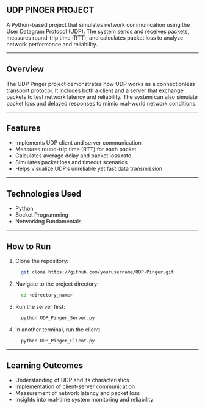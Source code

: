 ## UDP PINGER PROJECT

A Python-based project that simulates network communication using the User Datagram Protocol (UDP). The system sends and receives packets, measures round-trip time (RTT), and calculates packet loss to analyze network performance and reliability.

---

## Overview

The UDP Pinger project demonstrates how UDP works as a connectionless transport protocol. It includes both a client and a server that exchange packets to test network latency and reliability. The system can also simulate packet loss and delayed responses to mimic real-world network conditions.

---

## Features

- Implements UDP client and server communication  
- Measures round-trip time (RTT) for each packet  
- Calculates average delay and packet loss rate  
- Simulates packet loss and timeout scenarios  
- Helps visualize UDP’s unreliable yet fast data transmission  

---

## Technologies Used

- Python  
- Socket Programming  
- Networking Fundamentals  

---

## How to Run

1. Clone the repository:
   ```bash
     git clone https://github.com/yourusername/UDP-Pinger.git

2. Navigate to the project directory:
   ```bash
     cd <directory_name>

4. Run the server first:
   ```bash
     python UDP_Pinger_Server.py

6. In another terminal, run the client:
   ```bash
     python UDP_Pinger_Client.py

---

## Learning Outcomes

- Understanding of UDP and its characteristics
- Implementation of client-server communication
- Measurement of network latency and packet loss
- Insights into real-time system monitoring and reliability
